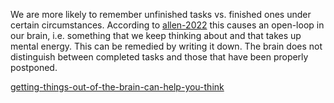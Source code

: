 We are more likely to remember unfinished tasks vs. finished ones under certain circumstances. According to [allen-2022](allen-2022.md) this causes an open-loop in our brain, i.e. something that we keep thinking about and that takes up mental energy. This can be remedied by writing it down. The brain does not distinguish between completed tasks and those that have been properly postponed.

[getting-things-out-of-the-brain-can-help-you-think](getting-things-out-of-the-brain-can-help-you-think.md)